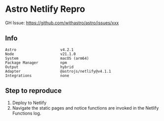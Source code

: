 # Astro Netlify Repro

GH Issue: https://github.com/withastro/astro/issues/xxx

## Info
```
Astro                    v4.2.1
Node                     v21.1.0
System                   macOS (arm64)
Package Manager          npm
Output                   hybrid
Adapter                  @astrojs/netlify@v4.1.1
Integrations             none
```


## Step to reproduce

1. Deploy to Netlify
2. Navigate the static pages and notice functions are invoked in the Netlify Functions log.